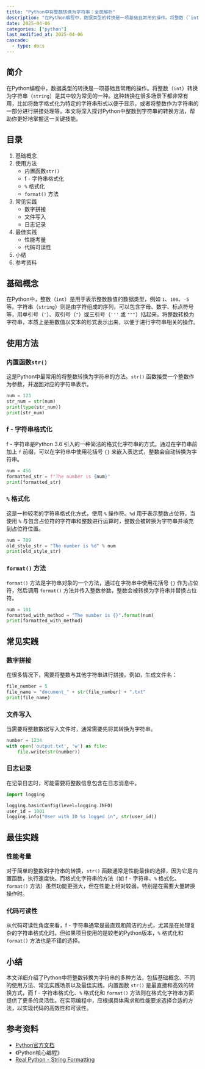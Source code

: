 ```yaml
---
title: "Python中将整数转换为字符串：全面解析"
description: "在Python编程中，数据类型的转换是一项基础且常用的操作。将整数（`int`）转换为字符串（`string`）是其中较为常见的一种。这种转换在很多场景下都非常有用，比如将数字格式化为特定的字符串形式以便于显示，或者将整数作为字符串的一部分进行拼接处理等。本文将深入探讨Python中整数到字符串的转换方法，帮助你更好地掌握这一关键技能。"
date: 2025-04-06
categories: ["python"]
last_modified_at: 2025-04-06
cascade:
  - type: docs
---
```



## 简介
在Python编程中，数据类型的转换是一项基础且常用的操作。将整数（`int`）转换为字符串（`string`）是其中较为常见的一种。这种转换在很多场景下都非常有用，比如将数字格式化为特定的字符串形式以便于显示，或者将整数作为字符串的一部分进行拼接处理等。本文将深入探讨Python中整数到字符串的转换方法，帮助你更好地掌握这一关键技能。

<!-- more -->
## 目录
1. 基础概念
2. 使用方法
    - 内置函数`str()`
    - f - 字符串格式化
    - `%` 格式化
    - `format()` 方法
3. 常见实践
    - 数字拼接
    - 文件写入
    - 日志记录
4. 最佳实践
    - 性能考量
    - 代码可读性
5. 小结
6. 参考资料

## 基础概念
在Python中，整数（`int`）是用于表示整数数值的数据类型，例如 `1`、`100`、`-5` 等。字符串（`string`）则是由字符组成的序列，可以包含字母、数字、标点符号等，用单引号（`'`）、双引号（`"`）或三引号（`'''` 或 `"""`）括起来。将整数转换为字符串，本质上是把数值以文本的形式表示出来，以便于进行字符串相关的操作。

## 使用方法

### 内置函数`str()`
这是Python中最常用的将整数转换为字符串的方法。`str()` 函数接受一个整数作为参数，并返回对应的字符串表示。

```python
num = 123
str_num = str(num)
print(type(str_num))  
print(str_num)  
```

### f - 字符串格式化
f - 字符串是Python 3.6 引入的一种简洁的格式化字符串的方式。通过在字符串前加上 `f` 前缀，可以在字符串中使用花括号 `{}` 来嵌入表达式，整数会自动转换为字符串。

```python
num = 456
formatted_str = f"The number is {num}"
print(formatted_str)  
```

### `%` 格式化
这是一种较老的字符串格式化方式，使用 `%` 操作符。`%d` 用于表示整数占位符，当使用 `%` 与包含占位符的字符串和整数进行运算时，整数会被转换为字符串并填充到占位符位置。

```python
num = 789
old_style_str = "The number is %d" % num
print(old_style_str)  
```

### `format()` 方法
`format()` 方法是字符串对象的一个方法，通过在字符串中使用花括号 `{}` 作为占位符，然后调用 `format()` 方法并传入整数参数，整数会被转换为字符串并替换占位符。

```python
num = 101
formatted_with_method = "The number is {}".format(num)
print(formatted_with_method)  
```

## 常见实践

### 数字拼接
在很多情况下，需要将整数与其他字符串进行拼接。例如，生成文件名：

```python
file_number = 5
file_name = "document_" + str(file_number) + ".txt"
print(file_name)  
```

### 文件写入
当需要将整数数据写入文件时，通常需要先将其转换为字符串。

```python
number = 1234
with open('output.txt', 'w') as file:
    file.write(str(number))
```

### 日志记录
在记录日志时，可能需要将整数信息包含在日志消息中。

```python
import logging

logging.basicConfig(level=logging.INFO)
user_id = 1001
logging.info("User with ID %s logged in", str(user_id))
```

## 最佳实践

### 性能考量
对于简单的整数到字符串的转换，`str()` 函数通常是性能最佳的选择，因为它是内置函数，执行速度快。而格式化字符串的方法（如 f - 字符串、`%` 格式化、`format()` 方法）虽然功能更强大，但在性能上相对较弱，特别是在需要大量转换操作时。

### 代码可读性
从代码可读性角度来看，f - 字符串通常是最直观和简洁的方式，尤其是在处理复杂的字符串格式化时。但如果项目使用的是较老的Python版本，`%` 格式化和 `format()` 方法也是不错的选择。

## 小结
本文详细介绍了Python中将整数转换为字符串的多种方法，包括基础概念、不同的使用方法、常见实践场景以及最佳实践。内置函数 `str()` 是最直接和高效的转换方式，而 f - 字符串格式化、`%` 格式化和 `format()` 方法则在格式化字符串方面提供了更多的灵活性。在实际编程中，应根据具体需求和性能要求选择合适的方法，以实现代码的高效性和可读性。

## 参考资料
- [Python官方文档](https://docs.python.org/3/)
- 《Python核心编程》
- [Real Python - String Formatting](https://realpython.com/python-string-formatting/)